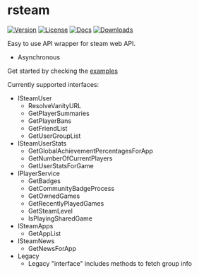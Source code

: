 # rsteam
[![Version](https://img.shields.io/crates/v/rsteam)](https://crates.io/crates/rsteam)
[![License](https://img.shields.io/github/license/KnoxZZ/rsteam)](https://github.com/KnoxZZ/rsteam/blob/master/LICENSE)
[![Docs](https://img.shields.io/docsrs/rsteam/latest)](https://docs.rs/rsteam)
[![Downloads](https://img.shields.io/crates/d/rsteam)](https://crates.io/crates/rsteam)

Easy to use API wrapper for steam web API.
- Asynchronous

Get started by checking the [examples](examples/)

Currently supported interfaces:
- ISteamUser
    - ResolveVanityURL
    - GetPlayerSummaries
    - GetPlayerBans
    - GetFriendList
    - GetUserGroupList
- ISteamUserStats
    - GetGlobalAchievementPercentagesForApp
    - GetNumberOfCurrentPlayers
    - GetUserStatsForGame
- IPlayerService
    - GetBadges
    - GetCommunityBadgeProcess
    - GetOwnedGames
    - GetRecentlyPlayedGames
    - GetSteamLevel
    - IsPlayingSharedGame
- ISteamApps
    - GetAppList
- ISteamNews
    - GetNewsForApp
- Legacy
    - Legacy "interface" includes methods to fetch group info